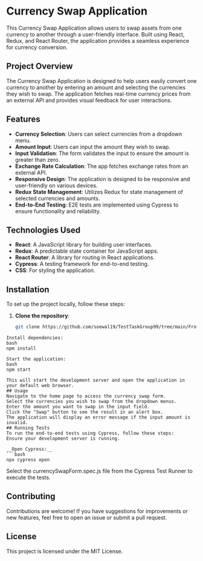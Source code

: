 # Currency Swap Application

This Currency Swap Application allows users to swap assets from one currency to another through a user-friendly interface. Built using React, Redux, and React Router, the application provides a seamless experience for currency conversion.

## Project Overview

The Currency Swap Application is designed to help users easily convert one currency to another by entering an amount and selecting the currencies they wish to swap. The application fetches real-time currency prices from an external API and provides visual feedback for user interactions.

## Features

- **Currency Selection**: Users can select currencies from a dropdown menu.
- **Amount Input**: Users can input the amount they wish to swap.
- **Input Validation**: The form validates the input to ensure the amount is greater than zero.
- **Exchange Rate Calculation**: The app fetches exchange rates from an external API.
- **Responsive Design**: The application is designed to be responsive and user-friendly on various devices.
- **Redux State Management**: Utilizes Redux for state management of selected currencies and amounts.
- **End-to-End Testing**: E2E tests are implemented using Cypress to ensure functionality and reliability.

## Technologies Used

- **React**: A JavaScript library for building user interfaces.
- **Redux**: A predictable state container for JavaScript apps.
- **React Router**: A library for routing in React applications.
- **Cypress**: A testing framework for end-to-end testing.
- **CSS**: For styling the application.

## Installation

To set up the project locally, follow these steps:

1. **Clone the repository**:

   ```bash
   git clone https://github.com/soewal19/TestTaskGroup99/tree/main/FrontendSotchenkoEugene
  ```
Install dependencies:
bash
npm install

Start the application:
bash
npm start

This will start the development server and open the application in your default web browser.
## Usage
Navigate to the home page to access the currency swap form.
Select the currencies you wish to swap from the dropdown menus.
Enter the amount you want to swap in the input field.
Click the "Swap" button to see the result in an alert box.
The application will display an error message if the input amount is invalid.
## Running Tests
To run the end-to-end tests using Cypress, follow these steps:
Ensure your development server is running.

__Open Cypress:__
```bash
npx cypress open
```
Select the currencySwapForm.spec.js file from the Cypress Test Runner to execute the tests.
## Contributing
Contributions are welcome! If you have suggestions for improvements or new features, feel free to open an issue or submit a pull request.
## License
This project is licensed under the MIT License.
